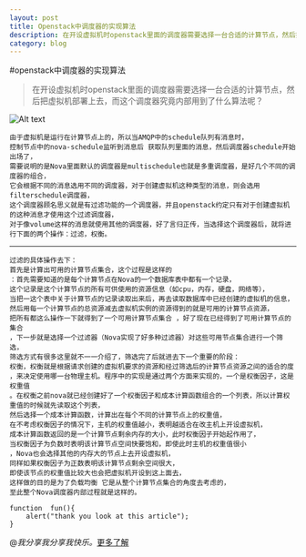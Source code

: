 ```yaml
---
layout: post
title: Openstack中调度器的实现算法
description: 在开设虚拟机时openstack里面的调度器需要选择一台合适的计算节点，然后把虚拟机部署上去，而这个调度器究竟内部用到了什么算法呢？
category: blog
---
```

#openstack中调度器的实现算法 
>在开设虚拟机时openstack里面的调度器需要选择一台合适的计算节点，然后把虚拟机部署上去，而这个调度器究竟内部用到了什么算法呢？

![Alt text](http://xuchanggui.github.io/images//11.jpg)

```
由于虚拟机是运行在计算节点上的，所以当AMQP中的schedule队列有消息时，
控制节点中的nova-schedule监听到消息后 获取队列里面的消息，然后调度器schedule开始出场了，
需要说明的是Nova里面默认的调度器是multischedule也就是多重调度器，是好几个不同的调度器的组合，
它会根据不同的消息选用不同的调度器，对于创建虚拟机这种类型的消息，则会选用filterschedule调度器，
这个调度器顾名思义就是有过滤功能的一个调度器，并且openstack约定只有对于创建虚拟机的这种消息才使用这个过滤调度器，
对于像volume这样的消息就使用其他的调度器，好了言归正传，当选择这个调度器后，就将进行下面的两个操作：过滤，权衡。
```
-----
```
过滤的具体操作去下：
首先是计算出可用的计算节点集合，这个过程是这样的
：首先需要知道的是每个计算节点在Nova的一个数据库表中都有一个记录，
这个记录是这个计算节点的所有可供使用的资源信息（如cpu，内存，硬盘，网络等），
当把一这个表中关于计算节点的记录读取出来后，再去读取数据库中已经创建的虚拟机的信息，
然后用每一个计算节点的总资源减去虚拟机实例的资源得到的就是可用的计算节点资源，
把所有都这么操作一下就得到了一个可用计算节点集合 ，好了现在已经得到了可用计算节点的集合
，下一步就是选择一个过滤器（Nova实现了好多种过滤器）对这些可用节点集合进行一个筛选，
筛选方式有很多这里就不一一介绍了，筛选完了后就进去下一个重要的阶段：
权衡，权衡就是根据请求创建的虚拟机要求的资源和经过筛选后的计算节点资源之间的适合的度
，来决定使用哪一台物理主机。程序中的实现是通过两个方面来实现的，一个是权衡因子，这是权重值
。在权衡之前nova就已经创建好了一个权衡因子和成本计算函数组合的一个列表，所以计算权重值的时候就先读取这个列表，
然后选择一个成本计算函数，计算出在每个不同的计算节点上的权重值，
在不考虑权衡因子的情况下，主机的权重值越小，表明越适合在改主机上开设虚拟机，
成本计算函数返回的是一个计算节点剩余内存的大小，此时权衡因子开始起作用了，
当权衡因子为负数时表明该计算节点空间快要饱和，即使此时主机的权重值很小
，Nova也会选择其他的内存大的节点上去开设虚拟机，
同样如果权衡因子为正数表明该计算节点剩余空间很大，
即使该节点的权重值比较大也会把虚拟机开设到这上面去，
这样做的目的是为了负载均衡 它是从整个计算节点集合的角度去考虑的，
至此整个Nova调度器内部过程就是这样的。
```
```
function  fun(){
    alert("thank you look at this article");
}
```

@*我分享我分享我快乐。*[更多了解](http://www.360doc.com/content/13/1023/15/8504707_323527638.shtml)
